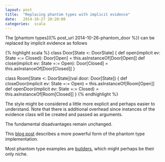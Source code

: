 ```yaml
---
layout: post
title:  "Replacing phantom types with implicit evidence"
date:   2014-10-27 20:20:00
categories:  scala 
---
```


The [phantom types]({% post_url 2014-10-26-phantom_door %}) can be replaced
by implicit evidence as follows

{% highlight scala %}
class Door[State <: DoorState] {
  def open(implicit ev: State =:= Closed): Door[Open] = this.asInstanceOf[Door[Open]]
  def close(implicit ev: State =:= Open): Door[Closed] = this.asInstanceOf[Door[Closed]]
}
  
class Room[State <: DoorState](val door: Door[State]) {
  def closeDoor(implicit ev: State =:= Open) = this.asInstanceOf[Room[Open]]
  def openDoor(implicit ev: State =:= Closed) = this.asInstanceOf[Room[Closed]]
}
{% endhighlight %}

The style might be considered a little more explicit and perhaps easier to understand.
Note that there is additional overhead since instances of the evidence class will be
created and passed as arguments. 

The fundamental disadvantages remain unchanged. 

This [blog post](http://covariantblabbering.blogspot.com/2014/02/building-with-phantom-types.html) describes
a more powerful form of the phantom type implementation. 

Most phantom type examples are [builders](http://en.wikipedia.org/wiki/Builder_pattern), which might perhaps be their only niche. 








